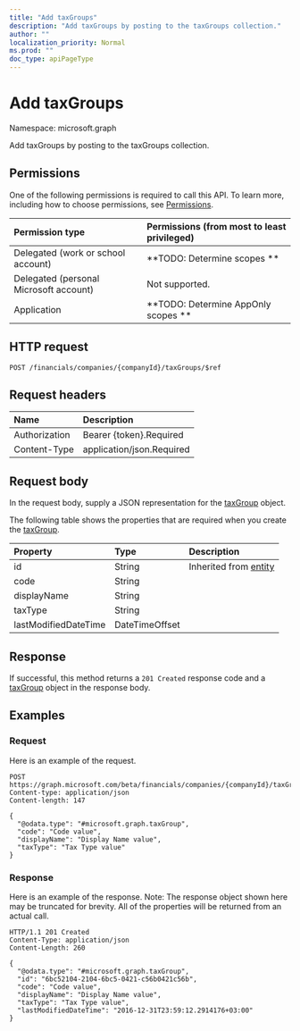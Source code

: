 ```yaml
---
title: "Add taxGroups"
description: "Add taxGroups by posting to the taxGroups collection."
author: ""
localization_priority: Normal
ms.prod: ""
doc_type: apiPageType
---
```


# Add taxGroups

Namespace: microsoft.graph

Add taxGroups by posting to the taxGroups collection.

## Permissions
One of the following permissions is required to call this API. To learn more, including how to choose permissions, see [Permissions](/concepts/permissions-reference.md).

|Permission type|Permissions (from most to least privileged)|
|:---|:---|
|Delegated (work or school account)|**TODO: Determine scopes **|
|Delegated (personal Microsoft account)|Not supported.|
|Application|**TODO: Determine AppOnly scopes **|

## HTTP request
<!-- {
  "blockType": "ignored"
}
-->
``` http
POST /financials/companies/{companyId}/taxGroups/$ref
```

## Request headers
|Name|Description|
|:---|:---|
|Authorization|Bearer {token}.Required|
|Content-Type|application/json.Required|

## Request body
In the request body, supply a JSON representation for the [taxGroup](../resources/taxgroup.md) object.

The following table shows the properties that are required when you create the [taxGroup](../resources/taxgroup.md).

|Property|Type|Description|
|:---|:---|:---|
|id|String| Inherited from [entity](../resources/entity.md)|
|code|String||
|displayName|String||
|taxType|String||
|lastModifiedDateTime|DateTimeOffset||



## Response
If successful, this method returns a `201 Created` response code and a [taxGroup](../resources/taxgroup.md) object in the response body.

## Examples

### Request
Here is an example of the request.
<!-- {
  "blockType": "request",
  "name": "create_taxgroup_from_"
}
-->
``` http
POST https://graph.microsoft.com/beta/financials/companies/{companyId}/taxGroups
Content-type: application/json
Content-length: 147

{
  "@odata.type": "#microsoft.graph.taxGroup",
  "code": "Code value",
  "displayName": "Display Name value",
  "taxType": "Tax Type value"
}
```

### Response
Here is an example of the response. Note: The response object shown here may be truncated for brevity. All of the properties will be returned from an actual call.
<!-- {
  "blockType": "response",
  "truncated": true,
  "@odata.type": "microsoft.graph.taxgroup"
}
-->
``` http
HTTP/1.1 201 Created
Content-Type: application/json
Content-Length: 260

{
  "@odata.type": "#microsoft.graph.taxGroup",
  "id": "6bc52104-2104-6bc5-0421-c56b0421c56b",
  "code": "Code value",
  "displayName": "Display Name value",
  "taxType": "Tax Type value",
  "lastModifiedDateTime": "2016-12-31T23:59:12.2914176+03:00"
}
```

